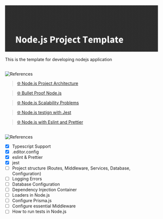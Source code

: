 ![Node.js Project Template](./src/assets/images/banner.png)

This is the template for developing nodejs application

<br>

<img src="https://image.flaticon.com/icons/svg/3225/3225246.svg" alt="References" width="70" height="70">

> [🌐 Node.js Project Architecture](https://softwareontheroad.com/ideal-nodejs-project-structure/)

> [🌐 Bullet Proof Node.js](https://github.com/santiq/bulletproof-nodejs)

> [🌐 Node.js Scalability Problems](https://softwareontheroad.com/nodejs-scalability-issues)

> [🌐 Node.js testign with Jest](https://www.robinwieruch.de/node-js-jest)

> [🌐 Node.js with Eslint and Prettier](https://sourcelevel.io/blog/how-to-setup-eslint-and-prettier-on-node)

<br>

<img src="https://image.flaticon.com/icons/svg/3248/3248209.svg" alt="References" width="70" height="70">

- [x] Typescript Support
- [x] .editor.config
- [x] eslint & Prettier
- [x] jest
- [ ] Project structure (Routes, Middleware, Services, Database, Configuration)
- [ ] Logging Errors
- [ ] Database Configuration
- [ ] Dependency Injection Container
- [ ] Loaders in Node.js
- [ ] Configure Prisma.js
- [ ] Configure essential Middleware
- [ ] How to run tests in Node.js
